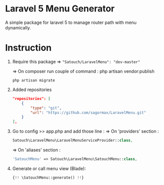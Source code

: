 # Laravel 5 Menu Generator
A simple package for laravel 5 to manage router path with menu dynamically.

# Instruction 
1.  Require this package
    =>  ```
        "Satouch/LaravelMenu": "dev-master"
        ```

    =>  On composer run couple of command :
        php artisan vendor:publish
        
        php artisan migrate

2.  Added repositories
    ```json 
    "repositories": [
        {
            "type": "git",
            "url": "https://github.com/sagormax/LaravelMenu.git"
        }
    ],  
    ```

3.  Go to config >> app.php and add those line :
    => On 'providers' section :
    ```php
    Satouch\LaravelMenu\LaravelMenuServiceProvider::class,
    ```

    => On 'aliases' section :
    ```php
    'SatouchMenu' => Satouch\LaravelMenu\SatouchMenu::class,
    ```

4.  Generate or call menu view (Blade):

    ```php
    {!! \SatouchMenu::generate() !!}
    ```
